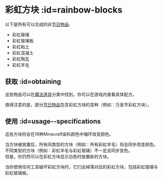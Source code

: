 # 彩虹方块 :id=rainbow-blocks

以下是所有可以合成的非[节日物品](/Seasonal-Categories):

- 彩虹玻璃
- 彩虹玻璃板
- 彩虹粘土
- 彩虹混凝土
- 彩虹陶瓦
- 彩虹羊毛

## 获取 :id=obtaining

这些物品可以在[魔法道具](/Magical-Gadgets)分类中找到。你可以在游戏内查看具体配方。

值得注意的是，部分[节日物品](/Seasonal-Categories)包含彩虹方块的变种（例如：万圣节彩虹方块）。

## 使用 :id=usage--specifications

这些方块将会在16种Minecraft染料颜色中循环改变颜色。

当方块被放置后，所有同类型的方块（例如：所有彩虹羊毛）将会同步改变颜色。  
不同类型的方块（例如：彩虹羊毛与彩虹玻璃）不一定会同步变色。  
但是，你仍然可以在彩虹方块显示白色时放置新的方块。

当你使用任何工具破坏彩虹方块时，它们会掉落对应的彩虹方块，包括彩虹玻璃与彩虹玻璃板。
